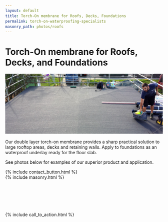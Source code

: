 ```yaml
---
layout: default
title: Torch-On membrane for Roofs, Decks, Foundations
permalink: torch-on-waterproofing-specialists
masonry_path: photos/roofs
---
```

<div class="text-block">
  <h1>Torch-On membrane for Roofs, Decks, and Foundations</h1>
  <p>
    <img src="images/photos/roof-header.jpg" />
  </p>
  <p>
    Our double layer torch-on membrane provides a sharp practical solution to large rooftop areas, decks and retaining walls. Apply to foundations as an waterproof underlay ready for the floor slab.
  </p>
  <p>
    See photos below for examples of our superior product and application.
  </p>
  {% include contact_button.html %}
  <br />
  {% include masonry.html %}
  <div class="show-after-grid">
    <br />
    <br />
    <br />
    <br />
    <br />
    <br />
    {% include call_to_action.html %}
  </div>
  <br class="visible-xs" />
</div>
